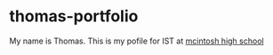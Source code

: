# thomas-portfolio
My name is Thomas. This is my pofile for IST at [mcintosh high school](https://www.fcboe.org/mhs)

